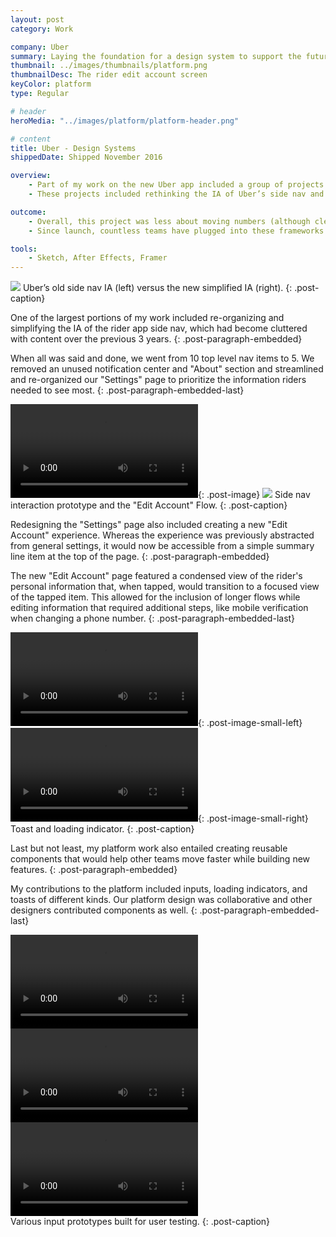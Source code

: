 ```yaml
---
layout: post
category: Work

company: Uber
summary: Laying the foundation for a design system to support the future of the Uber rider app.
thumbnail: ../images/thumbnails/platform.png
thumbnailDesc: The rider edit account screen
keyColor: platform
type: Regular

# header
heroMedia: "../images/platform/platform-header.png"

# content
title: Uber - Design Systems
shippedDate: Shipped November 2016

overview:
    - Part of my work on the new Uber app included a group of projects that can be categorized as platform design.
    - These projects included rethinking the IA of Uber’s side nav and sub-items, designing the "Settings" and "Edit Account" experiences, and designing granular system components like inputs and loading indicators.

outcome:
    - Overall, this project was less about moving numbers (although clearer IA definitely increases usability) and more about setting up teams across the organization to move faster while creating features in the new app.
    - Since launch, countless teams have plugged into these frameworks and utilized these components while developing new features.

tools:
    - Sketch, After Effects, Framer
---
```



<img src="../images/platform/ia-1.png" data-src="../images/platform/ia-1.png" class="post-image">
Uber’s old side nav IA (left) versus the new simplified IA (right).
{: .post-caption}

One of the largest portions of my work included re-organizing and simplifying the IA of the rider app side nav, which had become cluttered with content over the previous 3 years.
{: .post-paragraph-embedded}

When all was said and done, we went from 10 top level nav items to 5. We removed an unused notification center and "About" section and streamlined and re-organized our "Settings" page to prioritize the information riders needed to see most.
{: .post-paragraph-embedded-last}

<video src="../images/platform/side-nav.mp4" autoplay loop></video>{: .post-image}
<img src="../images/platform/flow-1.png" data-src="../images/platform/flow-1.png" class="post-image">
Side nav interaction prototype and the "Edit Account" Flow.
{: .post-caption}

Redesigning the "Settings" page also included creating a new "Edit Account" experience. Whereas the experience was previously abstracted from general settings, it would now be accessible from a simple summary line item at the top of the page.
{: .post-paragraph-embedded}

The new "Edit Account" page featured a condensed view of the rider's personal information that, when tapped, would transition to a focused view of the tapped item. This allowed for the inclusion of longer flows while editing information that required additional steps, like mobile verification when changing a phone number.
{: .post-paragraph-embedded-last}

<video src="../images/platform/toast.mp4" autoplay loop></video>{: .post-image-small-left}
<video src="../images/platform/spinner.mp4" autoplay loop></video>{: .post-image-small-right}
Toast and loading indicator.
{: .post-caption}

Last but not least, my platform work also entailed creating reusable components that would help other teams move faster while building new features.
{: .post-paragraph-embedded}

My contributions to the platform included inputs, loading indicators, and toasts of different kinds. Our platform design was collaborative and other designers contributed components as well.
{: .post-paragraph-embedded-last}

<div class="visuals-triptych">
    <video src="../images/platform/input-1.mp4" autoplay loop></video>
    <video src="../images/platform/input-2.mp4" autoplay loop></video>
    <video src="../images/platform/input-3.mp4" autoplay loop></video>
</div>
Various input prototypes built for user testing.
{: .post-caption}
